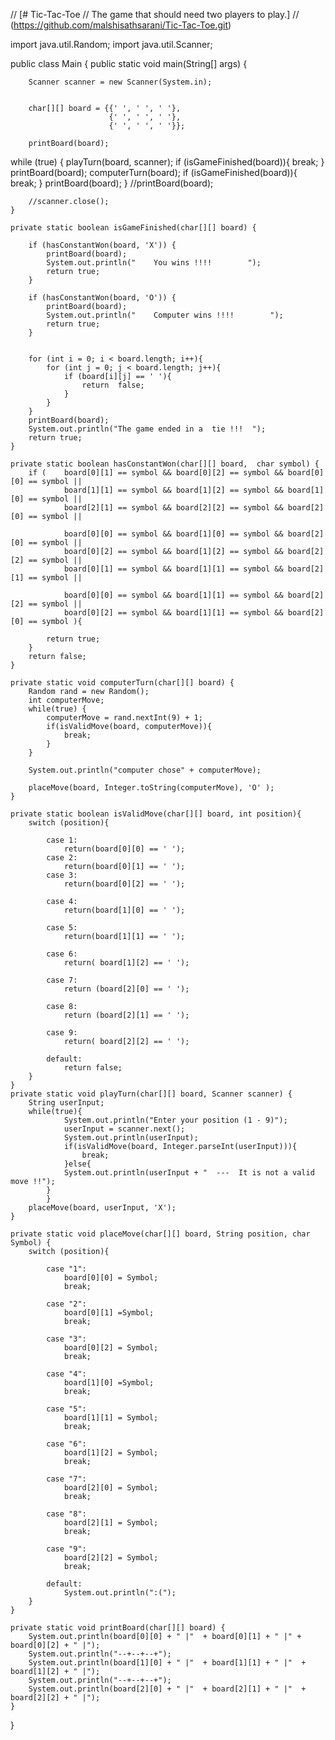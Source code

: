 // [# Tic-Tac-Toe
// The game that should need two players to play.]
// (https://github.com/malshisathsarani/Tic-Tac-Toe.git)

import java.util.Random;
import java.util.Scanner;

public class Main {
    public static void main(String[] args) {

        Scanner scanner = new Scanner(System.in);


        char[][] board = {{' ', ' ', ' '},
                          {' ', ' ', ' '},
                          {' ', ' ', ' '}};

        printBoard(board);

while (true) {
    playTurn(board, scanner);
   if (isGameFinished(board)){
       break;
   }
    printBoard(board);
    computerTurn(board);
    if (isGameFinished(board)){
        break;
    }
    printBoard(board);
}
        //printBoard(board);

        //scanner.close();
    }

    private static boolean isGameFinished(char[][] board) {

        if (hasConstantWon(board, 'X')) {
            printBoard(board);
            System.out.println("    You wins !!!!        ");
            return true;
        }

        if (hasConstantWon(board, 'O')) {
            printBoard(board);
            System.out.println("    Computer wins !!!!        ");
            return true;
        }


        for (int i = 0; i < board.length; i++){
            for (int j = 0; j < board.length; j++){
                if (board[i][j] == ' '){
                    return  false;
                }
            }
        }
        printBoard(board);
        System.out.println("The game ended in a  tie !!!  ");
        return true;
    }

    private static boolean hasConstantWon(char[][] board,  char symbol) {
        if (    board[0][1] == symbol && board[0][2] == symbol && board[0][0] == symbol ||
                board[1][1] == symbol && board[1][2] == symbol && board[1][0] == symbol ||
                board[2][1] == symbol && board[2][2] == symbol && board[2][0] == symbol ||

                board[0][0] == symbol && board[1][0] == symbol && board[2][0] == symbol ||
                board[0][2] == symbol && board[1][2] == symbol && board[2][2] == symbol ||
                board[0][1] == symbol && board[1][1] == symbol && board[2][1] == symbol ||

                board[0][0] == symbol && board[1][1] == symbol && board[2][2] == symbol ||
                board[0][2] == symbol && board[1][1] == symbol && board[2][0] == symbol ){

            return true;
        }
        return false;
    }

    private static void computerTurn(char[][] board) {
        Random rand = new Random();
        int computerMove;
        while(true) {
            computerMove = rand.nextInt(9) + 1;
            if(isValidMove(board, computerMove)){
                break;
            }
        }

        System.out.println("computer chose" + computerMove);

        placeMove(board, Integer.toString(computerMove), 'O' );
    }

    private static boolean isValidMove(char[][] board, int position){
        switch (position){

            case 1:
                return(board[0][0] == ' ');
            case 2:
                return(board[0][1] == ' ');
            case 3:
                return(board[0][2] == ' ');

            case 4:
                return(board[1][0] == ' ');

            case 5:
                return(board[1][1] == ' ');

            case 6:
                return( board[1][2] == ' ');

            case 7:
                return (board[2][0] == ' ');

            case 8:
                return (board[2][1] == ' ');

            case 9:
                return( board[2][2] == ' ');

            default:
                return false;
        }
    }
    private static void playTurn(char[][] board, Scanner scanner) {
        String userInput;
        while(true){
                System.out.println("Enter your position (1 - 9)");
                userInput = scanner.next();
                System.out.println(userInput);
                if(isValidMove(board, Integer.parseInt(userInput))){
                    break;
                }else{
                System.out.println(userInput + "  ---  It is not a valid move !!");
            }
            }
        placeMove(board, userInput, 'X');
    }

    private static void placeMove(char[][] board, String position, char Symbol) {
        switch (position){

            case "1":
                board[0][0] = Symbol;
                break;

            case "2":
                board[0][1] =Symbol;
                break;

            case "3":
                board[0][2] = Symbol;
                break;

            case "4":
                board[1][0] =Symbol;
                break;

            case "5":
                board[1][1] = Symbol;
                break;

            case "6":
                board[1][2] = Symbol;
                break;

            case "7":
                board[2][0] = Symbol;
                break;

            case "8":
                board[2][1] = Symbol;
                break;

            case "9":
                board[2][2] = Symbol;
                break;

            default:
                System.out.println(":(");
        }
    }

    private static void printBoard(char[][] board) {
        System.out.println(board[0][0] + " |"  + board[0][1] + " |" +  board[0][2] + " |");
        System.out.println("--+--+--+");
        System.out.println(board[1][0] + " |"  + board[1][1] + " |"  + board[1][2] + " |");
        System.out.println("--+--+--+");
        System.out.println(board[2][0] + " |"  + board[2][1] + " |"  + board[2][2] + " |");
    }
}
